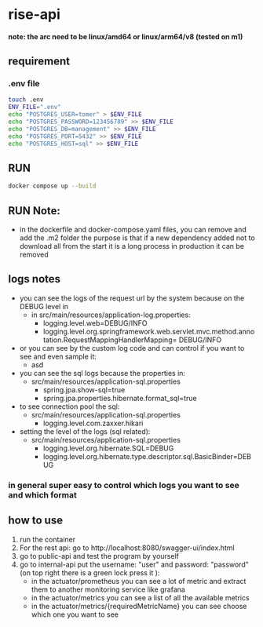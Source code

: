 # rise-api
#### note: the arc need to be linux/amd64 or linux/arm64/v8 (tested on m1) 
## requirement
### .env file
```bash
touch .env
ENV_FILE=".env"
echo "POSTGRES_USER=tomer" > $ENV_FILE
echo "POSTGRES_PASSWORD=123456789" >> $ENV_FILE
echo "POSTGRES_DB=management" >> $ENV_FILE
echo "POSTGRES_PORT=5432" >> $ENV_FILE
echo "POSTGRES_HOST=sql" >> $ENV_FILE
```
## RUN
```bash
docker compose up --build
```

## RUN Note:
* in the dockerfile and docker-compose.yaml files, you can remove and add the .m2 folder the purpose is that if a new dependency added not to download all from the start it is a long process in production it can be removed
## logs notes
* you can see the logs of the request url by the system because on the DEBUG level in 
  * in src/main/resources/application-log.properties:
    * logging.level.web=DEBUG/INFO
    * logging.level.org.springframework.web.servlet.mvc.method.annotation.RequestMappingHandlerMapping= DEBUG/INFO
* or you can see by the custom log code and can control if you want to see and even sample it:
  * asd
* you can see the sql logs because the properties in:
  * src/main/resources/application-sql.properties
    * spring.jpa.show-sql=true
    * spring.jpa.properties.hibernate.format_sql=true
* to see connection pool the sql:
  * src/main/resources/application-sql.properties
    * logging.level.com.zaxxer.hikari
* setting the level of the logs (sql related):
  * src/main/resources/application-sql.properties
    * logging.level.org.hibernate.SQL=DEBUG
    * logging.level.org.hibernate.type.descriptor.sql.BasicBinder=DEBUG
### in general super easy to control which logs you want to see and which format
## how to use
1) run the container
2) For the rest api: go to http://localhost:8080/swagger-ui/index.html
3) go to public-api and test the program by yourself
4) go to internal-api put the username: "user" and password: "password" (on top right there is a green lock press it ):
   * in the actuator/prometheus you can see a lot of metric and extract them to another monitoring service like grafana
   * in the actuator/metrics you can see a list of all the available metrics
   * in the actuator/metrics/{requiredMetricName} you can see choose which one you want to see 


